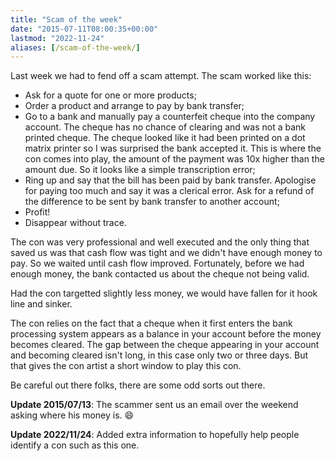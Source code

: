 ```yaml
---
title: "Scam of the week"
date: "2015-07-11T08:00:35+00:00"
lastmod: "2022-11-24"
aliases: [/scam-of-the-week/]
---
```


Last week we had to fend off a scam attempt. The scam worked like this:

- Ask for a quote for one or more products;
- Order a product and arrange to pay by bank transfer;
- Go to a bank and manually pay a counterfeit cheque into the company account. The cheque has no chance of clearing and was not a bank printed cheque. The cheque looked like it had been printed on a dot matrix printer so I was surprised the bank accepted it. This is where the con comes into play, the amount of the payment was 10x higher than the amount due. So it looks like a simple transcription error;
- Ring up and say that the bill has been paid by bank transfer. Apologise for paying too much and say it was a clerical error. Ask for a refund of the difference to be sent by bank transfer to another account;
- Profit!
- Disappear without trace.

The con was very professional and well executed and the only thing that saved us was that cash flow was tight and we didn't have enough money to pay. So we waited until cash flow improved. Fortunately, before we had enough money, the bank contacted us about the cheque not being valid.

Had the con targetted slightly less money, we would have fallen for it hook line and sinker.

The con relies on the fact that a cheque when it first enters the bank processing system appears as a balance in your account before the money becomes cleared. The gap between the cheque appearing in your account and becoming cleared isn't long, in this case only two or three days. But that gives the con artist a short window to play this con.

Be careful out there folks, there are some odd sorts out there.

**Update 2015/07/13**: The scammer sent us an email over the weekend asking where his money is. :smile:

**Update 2022/11/24**: Added extra information to hopefully help people identify a con such as this one.
